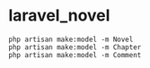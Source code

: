 # laravel_novel

```shell
php artisan make:model -m Novel
php artisan make:model -m Chapter
php artisan make:model -m Comment
```
